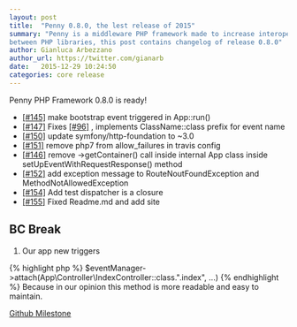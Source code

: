 ```yaml
---
layout: post
title:  "Penny 0.8.0, the lest release of 2015"
summary: "Penny is a middleware PHP framework made to increase interoperability
between PHP libraries, this post contains changelog of release 0.8.0"
author: Gianluca Arbezzano
author_url: https://twitter.com/gianarb
date:   2015-12-29 10:24:50
categories: core release
---
```

Penny PHP Framework 0.8.0 is ready!

* [[#145]](https://github.com/pennyphp/penny/pull/145) make bootstrap event triggered in App::run()
* [[#147]](https://github.com/pennyphp/penny/pull/147) Fixes [[#96]](https://github.com/pennyphp/penny/pull/96) , implements ClassName::class prefix for event name
* [[#150]](https://github.com/pennyphp/penny/pull/150) update symfony/http-foundation to ~3.0
* [[#151]](https://github.com/pennyphp/penny/pull/151) remove php7 from allow_failures in travis config
* [[#146]](https://github.com/pennyphp/penny/pull/146) remove ->getContainer() call inside internal App class inside setUpEventWithRequestResponse() method
* [[#152]](https://github.com/pennyphp/penny/pull/152) add exception message to RouteNoutFoundException and MethodNotAllowedException
* [[#154]](https://github.com/pennyphp/penny/pull/154) Add test dispatcher is a closure
* [[#155]](https://github.com/pennyphp/penny/pull/155) Fixed Readme.md and add site

## BC Break

1. Our app new triggers

{% highlight php %}
$eventManager->attach(App\Controller\IndexController::class.".index", ...)
{% endhighlight %}
Because in our opinion this method is more readable and easy to maintain.

[Github Milestone](https://github.com/pennyphp/penny/releases/tag/0.8.0)
